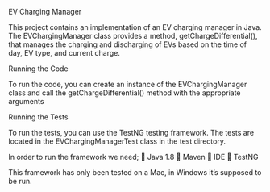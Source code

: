 EV Charging Manager

This project contains an implementation of an EV charging manager in Java. 
The EVChargingManager class provides a method, getChargeDifferential(), that manages the charging 
and discharging of EVs based on the time of day, EV type, and current charge.

Running the Code

To run the code, you can create an instance of the EVChargingManager class and call the getChargeDifferential() method
with the appropriate arguments

Running the Tests

To run the tests, you can use the TestNG testing framework. The tests are located in the EVChargingManagerTest class in the
test directory.

In order to run the framework we need;
	Java 1.8
	Maven
	IDE
  TestNG

This framework has only been tested on a Mac, in Windows it’s supposed to be run.
